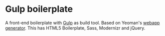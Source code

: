 # Gulp boilerplate

A front-end boilerplate with [Gulp](http://gulpjs.com/ "Gulp.js") as build tool. Based on Yeoman's [webapp generator](https://github.com/yeoman/generator-webapp "Yeoman Webapp Generator"). This has HTML5 Boilerplate, Sass, Modernizr and jQuery.
